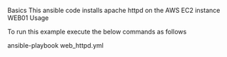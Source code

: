 Basics
This ansible code installs apache httpd on the AWS EC2 instance WEB01
Usage

To run this example execute the below commands as follows

ansible-playbook web_httpd.yml

